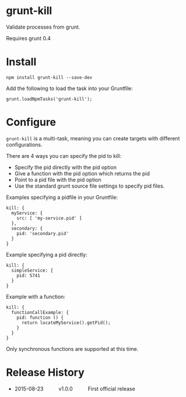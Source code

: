 grunt-kill
==========

Validate processes from grunt.

Requires grunt 0.4

# Install

    npm install grunt-kill --save-dev

Add the following to load the task into your Gruntfile:

    grunt.loadNpmTasks('grunt-kill');

# Configure

`grunt-kill` is a multi-task, meaning you can create targets with different configurations.

There are 4 ways you can specify the pid to kill:

* Specify the pid directly with the pid option
* Give a function with the pid option which returns the pid
* Point to a pid file with the pid option
* Use the standard grunt source file settings to specify pid files.

Examples specifying a pidfile in your Gruntfile:

    kill: {
      myService: {
        src: [ 'my-service.pid' ]
      },
      secondary: {
        pid: 'secondary.pid'
      }
    }

Example specifying a pid directly:

    kill: {
      simpleService: {
        pid: 5741
      }
    }

Example with a function:

    kill: {
      functionCallExample: {
        pid: function () {
          return locateMyService().getPid();
        }
      }
    }

Only synchronous functions are supported at this time.


# Release History

* 2015-08-23   v1.0.0   First official release
